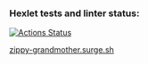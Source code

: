 ### Hexlet tests and linter status:
[![Actions Status](https://github.com/rxeight/layout-designer-project-58/workflows/hexlet-check/badge.svg)](https://github.com/rxeight/layout-designer-project-58/actions)

<a href="http://zippy-grandmother.surge.sh">zippy-grandmother.surge.sh</a>
